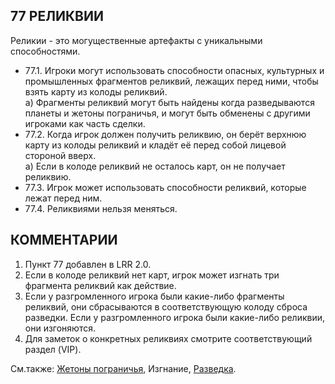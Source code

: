 77 РЕЛИКВИИ
---

Реликии - это могущественные артефакты с уникальными способностями.
* 77.1. Игроки могут использовать способности опасных, культурных и промышленных фрагментов реликвий, лежащих перед ними, чтобы взять карту из колоды реликвий.  
  а) Фрагменты реликвий могут быть найдены когда разведываются планеты и жетоны пограничья, и могут быть обменены с другими игроками как часть сделки.
* 77.2. Когда игрок должен получить реликвию, он берёт верхнюю карту из колоды реликвий и кладёт её перед собой лицевой стороной вверх.  
  а) Если в колоде реликвий не осталось карт, он не получает реликвию.
* 77.3. Игрок может использовать способности реликвий, которые лежат перед ним.
* 77.4. Реликвиями нельзя меняться.

КОММЕНТАРИИ
---
1) Пункт 77 добавлен в LRR 2.0.
2) Если в колоде реликвий нет карт, игрок может изгнать три фрагмента реликвий как действие.
3) Если у разгромленного игрока были какие-либо фрагменты реликвий, они сбрасываются в соответствующую колоду сброса разведки. Если у разгромленного игрока были какие-либо реликвии, они изгоняются.
4) Для заметок о конкретных реликвиях смотрите соответствующий раздел (VIP).

См.также: [Жетоны пограничья](frontier_tokens.md), Изгнание, [Разведка](exploration.md).
